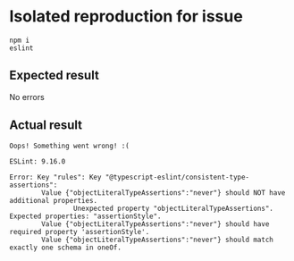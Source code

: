 # Isolated reproduction for issue <tbd>

```
npm i
eslint
```

## Expected result

No errors

## Actual result

```
Oops! Something went wrong! :(

ESLint: 9.16.0

Error: Key "rules": Key "@typescript-eslint/consistent-type-assertions":
        Value {"objectLiteralTypeAssertions":"never"} should NOT have additional properties.
                Unexpected property "objectLiteralTypeAssertions". Expected properties: "assertionStyle".
        Value {"objectLiteralTypeAssertions":"never"} should have required property 'assertionStyle'.
        Value {"objectLiteralTypeAssertions":"never"} should match exactly one schema in oneOf.
```
